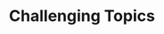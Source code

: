 ---
title: 'Challenging Topics'
published: true
onpage_menu: true
template: sessions-track
content:
  items:
    '@taxonomy.track': Challenging Topics
---